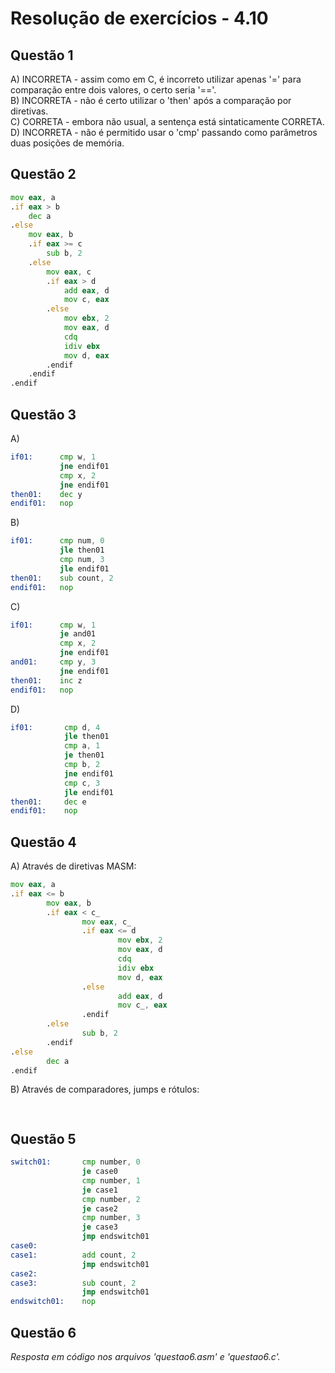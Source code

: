 #  Resolução de exercícios - 4.10 

##  Questão 1
A) INCORRETA - assim como em C, é incorreto utilizar apenas '=' para comparação entre dois valores, o certo seria '=='.  
B) INCORRETA - não é certo utilizar o 'then' após a comparação por diretivas.  
C) CORRETA - embora não usual, a sentença está sintaticamente CORRETA.  
D) INCORRETA - não é permitido usar o 'cmp' passando como parâmetros duas posições de memória.  

## Questão 2
```asm
mov eax, a
.if eax > b
    dec a
.else 
    mov eax, b
    .if eax >= c
        sub b, 2
    .else 
        mov eax, c
        .if eax > d
            add eax, d
            mov c, eax
        .else 
            mov ebx, 2
            mov eax, d
            cdq
            idiv ebx
            mov d, eax
        .endif 
    .endif
.endif
```

## Questão 3

A)
```asm
if01:      cmp w, 1 
           jne endif01
           cmp x, 2
           jne endif01
then01:    dec y
endif01:   nop
```

B) 
```asm
if01:      cmp num, 0
           jle then01
           cmp num, 3
           jle endif01
then01:    sub count, 2
endif01:   nop
```

C) 
```asm
if01:      cmp w, 1
           je and01
           cmp x, 2
           jne endif01
and01:     cmp y, 3
           jne endif01
then01:    inc z
endif01:   nop
```

D)
```asm
if01:       cmp d, 4
            jle then01
            cmp a, 1
            je then01
            cmp b, 2
            jne endif01
            cmp c, 3
            jle endif01
then01:     dec e
endif01:    nop
```

## Questão 4
A) Através de diretivas MASM:
```asm
mov eax, a 
.if eax <= b
        mov eax, b
        .if eax < c_ 
                mov eax, c_
                .if eax <= d 
                        mov ebx, 2
                        mov eax, d
                        cdq
                        idiv ebx
                        mov d, eax
                .else 
                        add eax, d
                        mov c_, eax
                .endif
        .else 
                sub b, 2
        .endif
.else 
        dec a
.endif
```
B) Através de comparadores, jumps e rótulos: 
```asm
 

```

## Questão 5
```asm
switch01:       cmp number, 0
                je case0
                cmp number, 1
                je case1
                cmp number, 2
                je case2
                cmp number, 3
                je case3
                jmp endswitch01
case0:       
case1:          add count, 2
                jmp endswitch01         
case2:   
case3:          sub count, 2
                jmp endswitch01    
endswitch01:    nop
```

## Questão 6

*Resposta em código nos arquivos 'questao6.asm' e 'questao6.c'.* 
